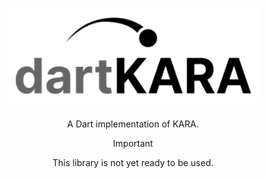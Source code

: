 <div align="center">
  <h1 align="center">
    <picture>
      <source media="(prefers-color-scheme: dark)" srcset="images/dartkara_dark.png">
      <img alt="dart-kara Logo" height="150" src="images/dartkara_light.png">
    </picture>
  </h1>
<div/>

A Dart implementation of KARA.

> [!IMPORTANT]
> This library is not yet ready to be used.

